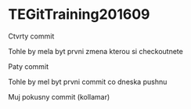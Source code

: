 # TEGitTraining201609

Ctvrty commit

Tohle by mela byt prvni zmena kterou si checkoutnete

Paty commit

Tohle by mel byt prvni commit co dneska pushnu

Muj pokusny commit (kollamar)